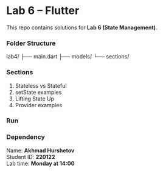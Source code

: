 # Lab 6 – Flutter

This repo contains solutions for **Lab 6 (State Management)**.

### Folder Structure

lab4/
├── main.dart
├── models/
└── sections/


### Sections
1. Stateless vs Stateful  
2. setState examples  
3. Lifting State Up  
4. Provider examples  

### Run

### Dependency


Name: **Akhmad Hurshetov**  
Student ID: **220122**  
Lab time: **Monday at 14:00**
